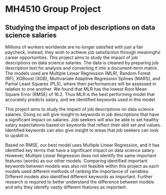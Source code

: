 # MH4510 Group Project
## Studying the impact of job descriptions on data science salaries

Millions of workers worldwide are no longer satisfied with just a fair paycheck, instead, they wish to achieve job satisfaction through meaningful career opportunities. This project aims to study the impact of job descriptions on data science salaries. The data is cleaned by preparing job description text for analysis and converting it into a document-term matrix. The models used are Multiple Linear Regression (MLR), Random Forest (RF), XGBoost (XGB), Multivariate Adaptive Regression Splines (MARS), and Partial Least Squares (PLS), where their performances will be assessed in relation to one another. We found that MLR has the lowest Root Mean Square Error (RMSE) of 16.2. Thus MLR is the best performing model that accurately predicts salary, and we identified keywords used in this model.

This project aims to study the impact of job descriptions on data science salaries. Doing so will give insight to keywords in job descriptions that have a significant impact on salaries. Job seekers will also be able to set healthy salary expectations based on keywords that reflect their skill set and values. Identified keywords can also give insight to areas that job seekers can look to upskill in.

Based on RMSE, our best model uses Multiple Linear Regression, and it has identified key terms that have a significant impact on data science salary. However, Multiple Linear Regression does not identify the same important features (words) as our other models. Comparing identified important keywords between models was also not feasible within this project as each models used different methods of ranking the importance of variables. Different models also identified different keywords as important. Further research is required to better understand the difference between models and why they identify vastly different features as important.

